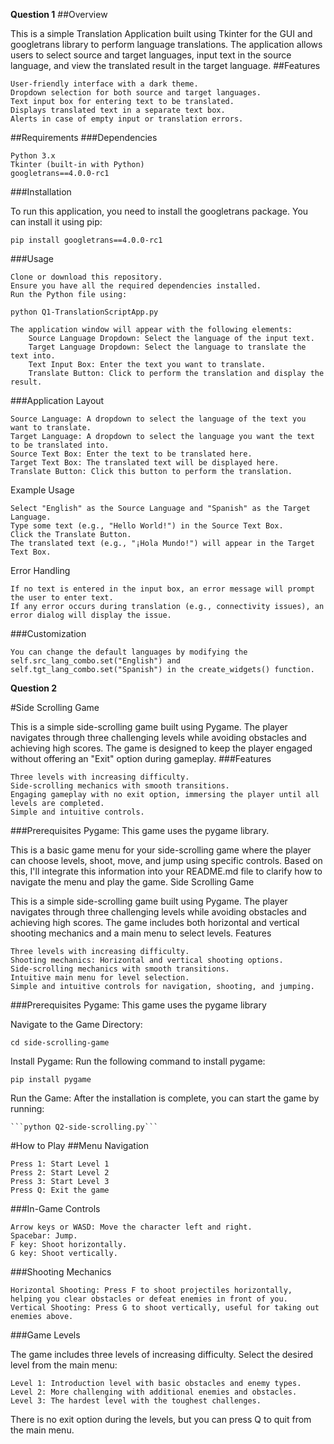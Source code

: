 **Question 1**
##Overview

This is a simple Translation Application built using Tkinter for the GUI and googletrans library to perform language translations. The application allows users to select source and target languages, input text in the source language, and view the translated result in the target language.
##Features

    User-friendly interface with a dark theme.
    Dropdown selection for both source and target languages.
    Text input box for entering text to be translated.
    Displays translated text in a separate text box.
    Alerts in case of empty input or translation errors.

##Requirements
###Dependencies

    Python 3.x
    Tkinter (built-in with Python)
    googletrans==4.0.0-rc1

###Installation

To run this application, you need to install the googletrans package. You can install it using pip:


```pip install googletrans==4.0.0-rc1```

###Usage

    Clone or download this repository.
    Ensure you have all the required dependencies installed.
    Run the Python file using:



```python Q1-TranslationScriptApp.py```

    The application window will appear with the following elements:
        Source Language Dropdown: Select the language of the input text.
        Target Language Dropdown: Select the language to translate the text into.
        Text Input Box: Enter the text you want to translate.
        Translate Button: Click to perform the translation and display the result.

###Application Layout

    Source Language: A dropdown to select the language of the text you want to translate.
    Target Language: A dropdown to select the language you want the text to be translated into.
    Source Text Box: Enter the text to be translated here.
    Target Text Box: The translated text will be displayed here.
    Translate Button: Click this button to perform the translation.

Example Usage

    Select "English" as the Source Language and "Spanish" as the Target Language.
    Type some text (e.g., "Hello World!") in the Source Text Box.
    Click the Translate Button.
    The translated text (e.g., "¡Hola Mundo!") will appear in the Target Text Box.

Error Handling

    If no text is entered in the input box, an error message will prompt the user to enter text.
    If any error occurs during translation (e.g., connectivity issues), an error dialog will display the issue.

###Customization

    You can change the default languages by modifying the self.src_lang_combo.set("English") and self.tgt_lang_combo.set("Spanish") in the create_widgets() function.

**Question 2**

#Side Scrolling Game

This is a simple side-scrolling game built using Pygame. The player navigates through three challenging levels while avoiding obstacles and achieving high scores. The game is designed to keep the player engaged without offering an "Exit" option during gameplay.
###Features

    Three levels with increasing difficulty.
    Side-scrolling mechanics with smooth transitions.
    Engaging gameplay with no exit option, immersing the player until all levels are completed.
    Simple and intuitive controls.

###Prerequisites
  Pygame: This game uses the pygame library. 

This is a basic game menu for your side-scrolling game where the player can choose levels, shoot, move, and jump using specific controls. Based on this, I'll integrate this information into your README.md file to clarify how to navigate the menu and play the game.
Side Scrolling Game

This is a simple side-scrolling game built using Pygame. The player navigates through three challenging levels while avoiding obstacles and achieving high scores. The game includes both horizontal and vertical shooting mechanics and a main menu to select levels.
Features

    Three levels with increasing difficulty.
    Shooting mechanics: Horizontal and vertical shooting options.
    Side-scrolling mechanics with smooth transitions.
    Intuitive main menu for level selection.
    Simple and intuitive controls for navigation, shooting, and jumping.

###Prerequisites
    Pygame: This game uses the pygame library




Navigate to the Game Directory:

```cd side-scrolling-game```

Install Pygame: Run the following command to install pygame:

```pip install pygame```

Run the Game: After the installation is complete, you can start the game by running:



    ```python Q2-side-scrolling.py```

#How to Play
##Menu Navigation

    Press 1: Start Level 1
    Press 2: Start Level 2
    Press 3: Start Level 3
    Press Q: Exit the game

###In-Game Controls

    Arrow keys or WASD: Move the character left and right.
    Spacebar: Jump.
    F key: Shoot horizontally.
    G key: Shoot vertically.

###Shooting Mechanics

    Horizontal Shooting: Press F to shoot projectiles horizontally, helping you clear obstacles or defeat enemies in front of you.
    Vertical Shooting: Press G to shoot vertically, useful for taking out enemies above.

###Game Levels

The game includes three levels of increasing difficulty. Select the desired level from the main menu:

    Level 1: Introduction level with basic obstacles and enemy types.
    Level 2: More challenging with additional enemies and obstacles.
    Level 3: The hardest level with the toughest challenges.

There is no exit option during the levels, but you can press Q to quit from the main menu.

  
